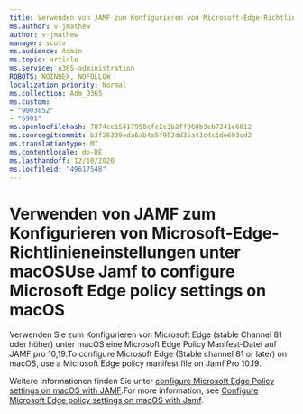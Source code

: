 ```yaml
---
title: Verwenden von JAMF zum Konfigurieren von Microsoft-Edge-Richtlinieneinstellungen unter macOS
ms.author: v-jmathew
author: v-jmathew
manager: scotv
ms.audience: Admin
ms.topic: article
ms.service: o365-administration
ROBOTS: NOINDEX, NOFOLLOW
localization_priority: Normal
ms.collection: Adm_O365
ms.custom:
- "9003852"
- "6901"
ms.openlocfilehash: 7874ce15417958cfe2e3b2ff068b3eb7241e6812
ms.sourcegitcommit: b3f26339eda6ab4a5f952dd35a41c4c1de603cd2
ms.translationtype: MT
ms.contentlocale: de-DE
ms.lasthandoff: 12/10/2020
ms.locfileid: "49617548"
---
```

# <a name="use-jamf-to-configure-microsoft-edge-policy-settings-on-macos"></a><span data-ttu-id="18d3d-102">Verwenden von JAMF zum Konfigurieren von Microsoft-Edge-Richtlinieneinstellungen unter macOS</span><span class="sxs-lookup"><span data-stu-id="18d3d-102">Use Jamf to configure Microsoft Edge policy settings on macOS</span></span>

<span data-ttu-id="18d3d-103">Verwenden Sie zum Konfigurieren von Microsoft Edge (stable Channel 81 oder höher) unter macOS eine Microsoft Edge Policy Manifest-Datei auf JAMF pro 10,19.</span><span class="sxs-lookup"><span data-stu-id="18d3d-103">To configure Microsoft Edge (Stable channel 81 or later) on macOS, use a Microsoft Edge policy manifest file on Jamf Pro 10.19.</span></span>

<span data-ttu-id="18d3d-104">Weitere Informationen finden Sie unter [configure Microsoft Edge Policy settings on macOS with JAMF](https://go.microsoft.com/fwlink/?linkid=2134761).</span><span class="sxs-lookup"><span data-stu-id="18d3d-104">For more information, see [Configure Microsoft Edge policy settings on macOS with Jamf](https://go.microsoft.com/fwlink/?linkid=2134761).</span></span>
